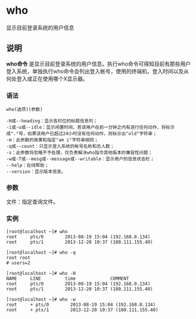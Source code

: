 who
===

显示目前登录系统的用户信息

## 说明

**who命令** 是显示目前登录系统的用户信息。执行who命令可得知目前有那些用户登入系统，单独执行who命令会列出登入帐号，使用的终端机，登入时间以及从何处登入或正在使用哪个X显示器。

### 语法  

```
who(选项)(参数)
```

  

```
-H或--heading：显示各栏位的标题信息列；
-i或-u或--idle：显示闲置时间，若该用户在前一分钟之内有进行任何动作，将标示成"."号，如果该用户已超过24小时没有任何动作，则标示出"old"字符串；
-m：此参数的效果和指定"am i"字符串相同；
-q或--count：只显示登入系统的帐号名称和总人数；
-s：此参数将忽略不予处理，仅负责解决who指令其他版本的兼容性问题；
-w或-T或--mesg或--message或--writable：显示用户的信息状态栏；
--help：在线帮助；
--version：显示版本信息。
```

### 参数  

文件：指定查询文件。

### 实例  

```
[root@localhost ~]# who
root     pts/0        2013-08-19 15:04 (192.168.0.134)
root     pts/1        2013-12-20 10:37 (180.111.155.40)

[root@localhost ~]# who -q
root root
# users=2

[root@localhost ~]# who -H
NAME     LINE         time             COMMENT
root     pts/0        2013-08-19 15:04 (192.168.0.134)
root     pts/1        2013-12-20 10:37 (180.111.155.40)

[root@localhost ~]# who -w
root     + pts/0        2013-08-19 15:04 (192.168.0.134)
root     + pts/1        2013-12-20 10:37 (180.111.155.40)
```


